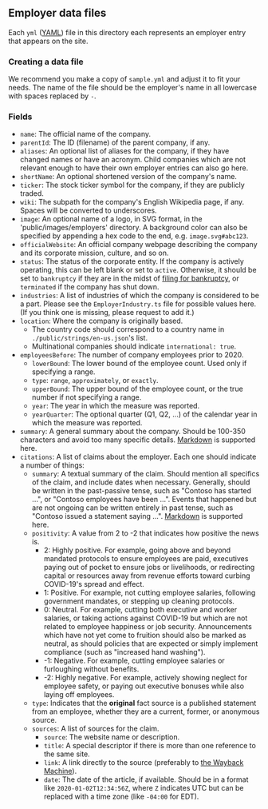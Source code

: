 ## Employer data files

Each `yml` ([YAML](https://yaml.org/)) file in this directory each represents an employer entry that appears on the site.

### Creating a data file

We recommend you make a copy of `sample.yml` and adjust it to fit your needs. The name of the file should be the employer's name in all lowercase with spaces replaced by `-`.

### Fields

- `name`: The official name of the company.
- `parentId`: The ID (filename) of the parent company, if any.
- `aliases`: An optional list of aliases for the company, if they have changed names or have an acronym. Child companies which are not relevant enough to have their own employer entries can also go here.
- `shortName`: An optional shortened version of the company's name.
- `ticker`: The stock ticker symbol for the company, if they are publicly traded.
- `wiki`: The subpath for the company's English Wikipedia page, if any. Spaces will be converted to underscores.
- `image`: An optional name of a logo, in SVG format, in the 'public/images/employers' directory. A background color can also be specified by appending a hex code to the end, e.g. `image.svg#abc123`.
- `officialWebsite`: An official company webpage describing the company and its corporate mission, culture, and so on.
- `status`: The status of the corporate entity. If the company is actively operating, this can be left blank or set to `active`. Otherwise, it should be set to `bankruptcy` if they are in the midst of [filing for bankruptcy](https://www.thebankruptcysite.org/resources/bankruptcy/chapter-7-bankruptcy-corporations-and-llcs.htm), or `terminated` if the company has shut down.
- `industries`: A list of industries of which the company is considered to be a part. Please see the `EmployerIndustry.ts` file for possible values here. (If you think one is missing, please request to add it.)
- `location`: Where the company is originally based.
	- The country code should correspond to a country name in `./public/strings/en-us.json`'s list.
	- Multinational companies should indicate `international: true`.
- `employeesBefore`: The number of company employees prior to 2020.
	- `lowerBound`: The lower bound of the employee count. Used only if specifying a range.
	- `type`: `range`, `approximately`, or `exactly`.
	- `upperBound`: The upper bound of the employee count, or the true number if not specifying a range.
	- `year`: The year in which the measure was reported.
	- `yearQuarter`: The optional quarter (Q1, Q2, ...) of the calendar year in which the measure was reported.
- `summary`: A general summary about the company. Should be 100-350 characters and avoid too many specific details. [Markdown](https://www.markdownguide.org/basic-syntax/) is supported here.
- `citations`: A list of claims about the employer. Each one should indicate a number of things:
	- `summary`: A textual summary of the claim. Should mention all specifics of the claim, and include dates when necessary. Generally, should be written in the past-passive tense, such as "Contoso has started ...", or "Contoso employees have been ...". Events that happened but are not ongoing can be written entirely in past tense, such as "Contoso issued a statement saying ...". [Markdown](https://www.markdownguide.org/basic-syntax/) is supported here.
	- `positivity`: A value from 2 to -2 that indicates how positive the news is.
		- 2: Highly positive. For example, going above and beyond mandated protocols to ensure employees are paid, executives paying out of pocket to ensure jobs or livelihoods, or redirecting capital or resources away from revenue efforts toward curbing COVID-19's spread and effect.
		- 1: Positive. For example, not cutting employee salaries, following government mandates, or stepping up cleaning protocols.
		- 0: Neutral. For example, cutting both executive and worker salaries, or taking actions against COVID-19 but which are not related to employee happiness or job security. Announcements which have not yet come to fruition should also be marked as neutral, as should policies that are expected or simply implement compliance (such as "increased hand washing").
		- -1: Negative. For example, cutting employee salaries or furloughing without benefits.
		- -2: Highly negative. For example, actively showing neglect for employee safety, or paying out executive bonuses while also laying off employees.
	- `type`: Indicates that the **original** fact source is a published statement from an employee, whether they are a current, former, or anonymous source.
	- `sources`: A list of sources for the claim.
		- `source`: The website name or description.
		- `title`: A special descriptor if there is more than one reference to the same site.
		- `link`: A link directly to the source (preferably to [the Wayback Machine](https://web.archive.org)).
		- `date`: The date of the article, if available. Should be in a format like `2020-01-02T12:34:56Z`, where `Z` indicates UTC but can be replaced with a time zone (like `-04:00` for EDT).
